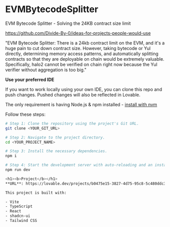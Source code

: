 # EVMBytecodeSplitter
EVM Bytecode Splitter - Solving the 24KB contract size limit

https://github.com/Divide-By-0/ideas-for-projects-people-would-use

"EVM Bytecode Splitter: There is a 24kb contract limit on the EVM, and it's a huge pain to cut down contract size. However, taking bytecode or Yul directly, determining memory access patterns, and automatically splitting contracts so that they are deployable on chain would be extremely valuable. Specifically, halo2 cannot be verified on chain right now because the Yul verifier without aggregation is too big."


**Use your preferred IDE**

If you want to work locally using your own IDE, you can clone this repo and push changes. Pushed changes will also be reflected in Lovable.

The only requirement is having Node.js & npm installed - [install with nvm](https://github.com/nvm-sh/nvm#installing-and-updating)

Follow these steps:

```sh
# Step 1: Clone the repository using the project's Git URL.
git clone <YOUR_GIT_URL>

# Step 2: Navigate to the project directory.
cd <YOUR_PROJECT_NAME>

# Step 3: Install the necessary dependencies.
npm i

# Step 4: Start the development server with auto-reloading and an instant preview.
npm run dev

<h1><b>Project</b></h1>
**URL**: https://lovable.dev/projects/b0475e15-3827-4d75-95c8-5c480ddc3061

This project is built with:

- Vite
- TypeScript
- React
- shadcn-ui
- Tailwind CSS
